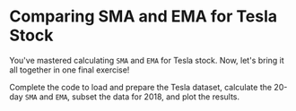 # Comparing SMA and EMA for Tesla Stock

You've mastered calculating `SMA` and `EMA` for Tesla stock. Now, let's bring it all together in one final exercise!

Complete the code to load and prepare the Tesla dataset, calculate the 20-day `SMA` and `EMA`, subset the data for 2018, and plot the results.